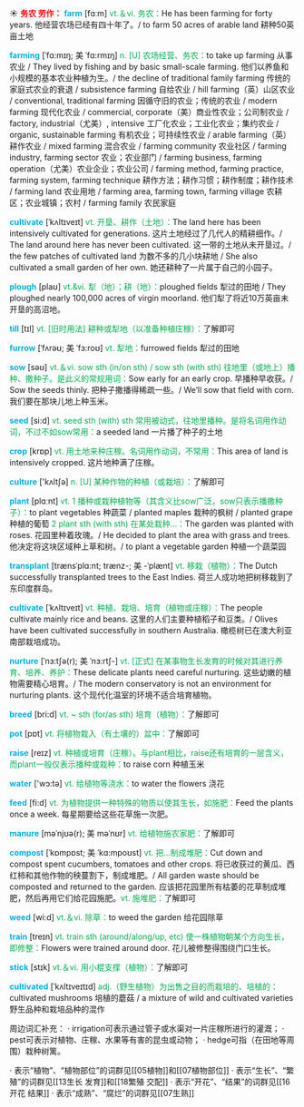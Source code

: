 ☀ <font color="red">**务农 劳作：**</font>
<font color="sky blue">**farm**</font> [fɑːm] 
<font color="#00b050">vt.＆vi. 务农：</font>He has been farming for forty years. 他经营农场已经有四十年了。/ to farm 50 acres of arable land 耕种50英亩土地
                      
<font color="sky blue">**farming**</font> [ˈfɑ:mɪŋ; 美 ˈfɑ:rmɪŋ]
<font color="#00b050">n. [U] 农场经营、务农：</font>to take up farming 从事农业 / They lived by fishing and by basic small-scale farming. 他们以养鱼和小规模的基本农业种植为生。/ the decline of traditional family farming 传统的家庭式农业的衰退 / subsistence farming 自给农业 / hill farming（英）山区农业 / conventional, traditional farming 因循守旧的农业；传统的农业 / modern farming 现代化农业 / commercial, corporate（美）商业性农业；公司制农业 / factory, industrial（尤美）, intensive 工厂化农业；工业化农业；集约农业 / organic, sustainable farming 有机农业；可持续性农业 / arable farming（英）耕作农业 / mixed farming 混合农业 / farming community 农业社区 / farming industry, farming sector 农业；农业部门 / farming business, farming operation（尤美）农业企业；农业公司 / farming method, farming practice, farming system, farming technique 耕作方法；耕作习惯；耕作制度；耕作技术 / farming land 农业用地 / farming area, farming town, farming village 农耕区；农业城镇；农村 / farming family 农民家庭

<font color="sky blue">**cultivate**</font> [ˈkʌltɪveɪt]
<font color="#00b050">vt. 开垦、耕作（土地）：</font>The land here has been intensively cultivated for generations. 这片土地经过了几代人的精耕细作。/ The land around here has never been cultivated. 这一带的土地从未开垦过。/ the few patches of cultivated land 为数不多的几小块耕地 / She also cultivated a small garden of her own. 她还耕种了一片属于自己的小园子。
           
<font color="sky blue">**plough**</font> [plaʊ]
<font color="#00b050">vt.&vi. 犁（地）；耕（地）：</font>ploughed fields 犁过的田地 / They ploughed nearly 100,000 acres of virgin moorland. 他们犁了将近10万英亩未开垦的高沼地。

<font color="sky blue">**till**</font> [tɪl] 
<font color="#00b050">vt. [旧时用法] 耕种或犁地（以准备种植庄稼）：</font>了解即可
           
<font color="sky blue">**furrow**</font> [ˈfʌrəʊ; 美 ˈfɜ:roʊ]
<font color="#00b050">vt. 犁地：</font>furrowed fields 犁过的田地

<font color="sky blue">**sow**</font> [səʊ] 
<font color="#00b050">vt.＆vi. sow sth (in/on sth) / sow sth (with sth) 往地里（或地上）播种、撒种子。是此义的常规用词：</font>Sow early for an early crop. 早播种早收获。/ Sow the seeds thinly. 把种子撒播得稀疏一些。/ We’ll sow that field with corn. 我们要在那块儿地上种玉米。

<font color="sky blue">**seed**</font> [si:d] 
<font color="#00b050">vt. seed sth (with) sth 常用被动式，往地里播种。是将名词用作动词，不过不如sow常用：</font>a seeded land 一片播了种子的土地

<font color="sky blue">**crop**</font> [krɒp] 
<font color="#00b050">vt. 用土地来种庄稼。名词用作动词，不常用：</font>This area of land is intensively cropped. 这片地种满了庄稼。

<font color="sky blue">**culture**</font> ['kʌltʃə] 
<font color="#00b050">n. [U] 某种作物的种植（或栽培）：</font>了解即可

<font color="sky blue">**plant**</font> [plɑːnt] 
<font color="#00b050">vt. 1 播种或栽种植物等（其含义比sow广泛，sow只表示播撒种子）：</font>to plant vegetables 种蔬菜 / planted maples 栽种的枫树 / planted grape 种植的葡萄 <font color="#00b050">2 plant sth (with sth) 在某处栽种…：</font>The garden was planted with roses. 花园里种着玫瑰。/ He decided to plant the area with grass and trees. 他决定将这块区域种上草和树。/ to plant a vegetable garden 种植一个蔬菜园
                      
<font color="sky blue">**transplant**</font> [trænsˈplɑ:nt; trænz-; 美 -ˈplænt]
<font color="#00b050">vt. 移栽（植物）：</font>The Dutch successfully transplanted trees to the East Indies. 荷兰人成功地把树移栽到了东印度群岛。

<font color="sky blue">**cultivate**</font> [ˈkʌltɪveɪt]
<font color="#00b050">vt. 种植、栽培、培育（植物或庄稼）：</font>The people cultivate mainly rice and beans. 这里的人们主要种植稻子和豆类。/ Olives have been cultivated successfully in southern Australia. 橄榄树已在澳大利亚南部栽培成功。
           
<font color="sky blue">**nurture**</font> [ˈnɜ:tʃə(r); 美 ˈnɜ:rtʃ-]
<font color="#00b050">vt. [正式] 在某事物生长发育的时候对其进行养育、培养、养护：</font>These delicate plants need careful nurturing. 这些幼嫩的植物需要精心培育。/ The modern conservatory is not an environment for nurturing plants. 这个现代化温室的环境不适合培育植物。
           
<font color="sky blue">**breed**</font> [bri:d]
<font color="#00b050">vt. ~ sth (for/as sth) 培育（植物）：</font>了解即可

<font color="sky blue">**pot**</font> [pɒt] 
<font color="#00b050">vt. 将植物栽入（有土壤的）盆中：</font>了解即可

<font color="sky blue">**raise**</font> [reɪz] 
<font color="#00b050">vt. 种植或培育（庄稼）。与plant相比，raise还有培育的一层含义，而plant一般仅表示播种或栽种：</font>to raise corn 种植玉米

<font color="sky blue">**water**</font> ['wɔ:tə] 
<font color="#00b050">vt. 给植物等浇水：</font>to water the flowers 浇花

<font color="sky blue">**feed**</font> [fi:d] 
<font color="#00b050">vt. 为植物提供一种特殊的物质以使其生长，如施肥：</font>Feed the plants once a week. 每星期要给这些花草施一次肥。 
           
<font color="sky blue">**manure**</font> [məˈnjʊə(r); 美 məˈnʊr]
<font color="#00b050">vt. 给植物施农家肥：</font>了解即可

<font color="sky blue">**compost**</font> [ˈkɒmpɒst; 美 ˈkɑ:mpoʊst]
<font color="#00b050">vt. 把…制成堆肥：</font>Cut down and compost spent cucumbers, tomatoes and other crops. 将已收获过的黄瓜、西红柿和其他作物的秧蔓割下，制成堆肥。/ All garden waste should be composted and returned to the garden. 应该把花园里所有枯萎的花草制成堆肥，然后再用它们给花园施肥。<font color="#00b050">vt. 施堆肥：</font>了解即可

<font color="sky blue">**weed**</font> [wi:d] 
<font color="#00b050">vt.＆vi. 除草：</font>to weed the garden 给花园除草

<font color="sky blue">**train**</font> [treɪn] 
<font color="#00b050">vt. train sth (around/along/up, etc) 使一株植物朝某个方向生长，即修整：</font>Flowers were trained around door. 花儿被修整得围绕门口生长。

<font color="sky blue">**stick**</font> [stɪk] 
<font color="#00b050">vt.＆vi. 用小棍支撑（植物）：</font>了解即可
           
<font color="sky blue">**cultivated**</font> [ˈkʌltɪveɪtɪd]
<font color="#00b050">adj.（野生植物）为出售之目的而栽培的、培植的：</font>cultivated mushrooms 培植的蘑菇 / a mixture of wild and cultivated varieties 野生品种和栽培品种的混作

周边词汇补充：
· irrigation可表示通过管子或水渠对一片庄稼所进行的灌溉；
· pest可表示对植物、庄稼、水果等有害的昆虫或动物；
· hedge可指（在田地等周围）栽种树篱。

· 表示“植物”、“植物部位”的词群见[[05植物]]和[[07植物部位]]
· 表示“生长”、“繁殖”的词群见[[13生长 发育]]和[[18繁殖 交配]]
· 表示“开花”、“结果”的词群见[[16开花 结果]]
· 表示“成熟”、“腐烂”的词群见[[07生熟]]
